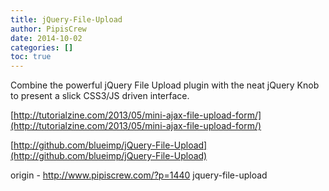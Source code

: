 ```yaml
---
title: jQuery-File-Upload
author: PipisCrew
date: 2014-10-02
categories: []
toc: true
---
```


Combine the powerful jQuery File Upload plugin with the neat jQuery Knob to present a slick CSS3/JS driven interface.

[http://tutorialzine.com/2013/05/mini-ajax-file-upload-form/](http://tutorialzine.com/2013/05/mini-ajax-file-upload-form/)

[http://github.com/blueimp/jQuery-File-Upload](http://github.com/blueimp/jQuery-File-Upload)

origin - http://www.pipiscrew.com/?p=1440 jquery-file-upload